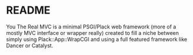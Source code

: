 # README #

You The Real MVC is a minimal PSGI/Plack web framework (more of a mostly MVC interface or wrapper really) created to fill a niche between simply using Plack::App::WrapCGI and using a full featured framework like Dancer or Catalyst.
